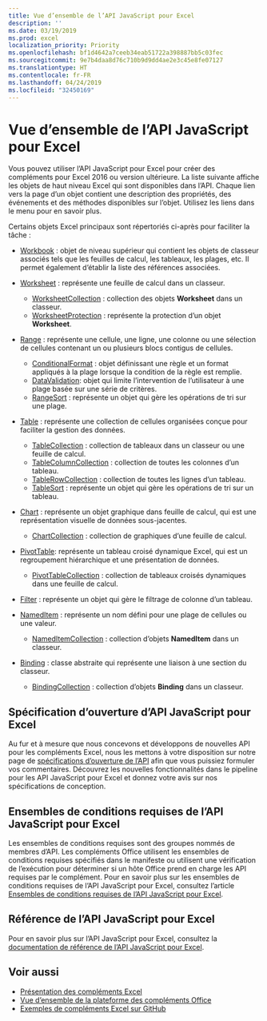 ```yaml
---
title: Vue d’ensemble de l’API JavaScript pour Excel
description: ''
ms.date: 03/19/2019
ms.prod: excel
localization_priority: Priority
ms.openlocfilehash: bf1d4642a7ceeb34eab51722a398887bb5c03fec
ms.sourcegitcommit: 9e7b4daa8d76c710b9d9dd4ae2e3c45e8fe07127
ms.translationtype: HT
ms.contentlocale: fr-FR
ms.lasthandoff: 04/24/2019
ms.locfileid: "32450169"
---
```

# <a name="excel-javascript-api-overview"></a>Vue d’ensemble de l’API JavaScript pour Excel

Vous pouvez utiliser l’API JavaScript pour Excel pour créer des compléments pour Excel 2016 ou version ultérieure. La liste suivante affiche les objets de haut niveau Excel qui sont disponibles dans l’API. Chaque lien vers la page d’un objet contient une description des propriétés, des événements et des méthodes disponibles sur l’objet. Utilisez les liens dans le menu pour en savoir plus.

Certains objets Excel principaux sont répertoriés ci-après pour faciliter la tâche : 

- [Workbook](/javascript/api/excel/excel.workbook) : objet de niveau supérieur qui contient les objets de classeur associés tels que les feuilles de calcul, les tableaux, les plages, etc. Il permet également d’établir la liste des références associées.

- [Worksheet](/javascript/api/excel/excel.worksheet) : représente une feuille de calcul dans un classeur. 
    - [WorksheetCollection](/javascript/api/excel/excel.worksheetcollection) : collection des objets **Worksheet** dans un classeur.
    - [WorksheetProtection](/javascript/api/excel/excel.worksheetprotection) : représente la protection d’un objet **Worksheet**.

- [Range](/javascript/api/excel/excel.range) : représente une cellule, une ligne, une colonne ou une sélection de cellules contenant un ou plusieurs blocs contigus de cellules.
    - [ConditionalFormat](/javascript/api/excel/excel.conditionalformat) : objet définissant une règle et un format appliqués à la plage lorsque la condition de la règle est remplie.
    - [DataValidation](/javascript/api/excel/excel.datavalidation): objet qui limite l’intervention de l’utilisateur à une plage basée sur une série de critères.
    - [RangeSort](/javascript/api/excel/excel.rangesort) : représente un objet qui gère les opérations de tri sur une plage.

- [Table](/javascript/api/excel/excel.table) : représente une collection de cellules organisées conçue pour faciliter la gestion des données.
    - [TableCollection](/javascript/api/excel/excel.tablecollection) : collection de tableaux dans un classeur ou une feuille de calcul.
    - [TableColumnCollection](/javascript/api/excel/excel.tablecolumncollection) : collection de toutes les colonnes d’un tableau.
    - [TableRowCollection](/javascript/api/excel/excel.tablerowcollection) : collection de toutes les lignes d’un tableau.
    - [TableSort](/javascript/api/excel/excel.tablesort) : représente un objet qui gère les opérations de tri sur un tableau.

- [Chart](/javascript/api/excel/excel.chart) : représente un objet graphique dans feuille de calcul, qui est une représentation visuelle de données sous-jacentes.
    - [ChartCollection](/javascript/api/excel/excel.chartcollection) : collection de graphiques d’une feuille de calcul.
    
- [PivotTable](/javascript/api/excel/excel.pivottable): représente un tableau croisé dynamique Excel, qui est un regroupement hiérarchique et une présentation de données. 
    - [PivotTableCollection](/javascript/api/excel/excel.pivottablecollection) : collection de tableaux croisés dynamiques dans une feuille de calcul.

- [Filter](/javascript/api/excel/excel.filter) : représente un objet qui gère le filtrage de colonne d’un tableau.

- [NamedItem](/javascript/api/excel/excel.nameditem) : représente un nom défini pour une plage de cellules ou une valeur. 
    - [NamedItemCollection](/javascript/api/excel/excel.nameditemcollection) : collection d’objets **NamedItem** dans un classeur.

- [Binding](/javascript/api/excel/excel.binding) : classe abstraite qui représente une liaison à une section du classeur.
    - [BindingCollection](/javascript/api/excel/excel.bindingcollection) : collection d’objets **Binding** dans un classeur.

## <a name="excel-javascript-api-open-specifications"></a>Spécification d’ouverture d’API JavaScript pour Excel

Au fur et à mesure que nous concevons et développons de nouvelles API pour les compléments Excel, nous les mettons à votre disposition sur notre page de [spécifications d’ouverture de l’API](../openspec.md) afin que vous puissiez formuler vos commentaires. Découvrez les nouvelles fonctionnalités dans le pipeline pour les API JavaScript pour Excel et donnez votre avis sur nos spécifications de conception.

## <a name="excel-javascript-api-requirement-sets"></a>Ensembles de conditions requises de l’API JavaScript pour Excel

Les ensembles de conditions requises sont des groupes nommés de membres d’API. Les compléments Office utilisent les ensembles de conditions requises spécifiés dans le manifeste ou utilisent une vérification de l’exécution pour déterminer si un hôte Office prend en charge les API requises par le complément. Pour en savoir plus sur les ensembles de conditions requises de l’API JavaScript pour Excel, consultez l’article [Ensembles de conditions requises de l’API JavaScript pour Excel](../requirement-sets/excel-api-requirement-sets.md).

## <a name="excel-javascript-api-reference"></a>Référence de l’API JavaScript pour Excel

Pour en savoir plus sur l’API JavaScript pour Excel, consultez la [documentation de référence de l’API JavaScript pour Excel](/javascript/api/excel).

## <a name="see-also"></a>Voir aussi

- [Présentation des compléments Excel](/office/dev/add-ins/excel/excel-add-ins-overview)
- [Vue d’ensemble de la plateforme des compléments Office](/office/dev/add-ins/overview/office-add-ins)
- [Exemples de compléments Excel sur GitHub](https://github.com/OfficeDev?utf8=%E2%9C%93&q=Excel)
